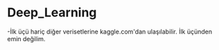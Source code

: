 # Deep_Learning
-İlk üçü hariç diğer verisetlerine kaggle.com'dan ulaşılabilir. İlk üçünden emin değilim.
